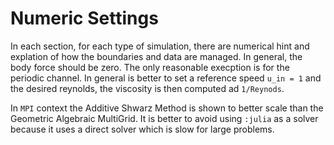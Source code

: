 # Numeric Settings
In each section, for each type of simulation, there are numerical hint and explation of how the boundaries and data are managed. 
In general, the body force should be zero. The only reasonable execption is for the periodic channel.
In general is better to set a reference speed `u_in = 1` and the desired reynolds, the viscosity is then computed ad `1/Reynods`. 

In `MPI` context the Additive Shwarz Method is shown to better scale than the Geometric Algebraic MultiGrid.
It is better to avoid using `:julia` as a solver because it uses a direct solver which is slow for large problems.
